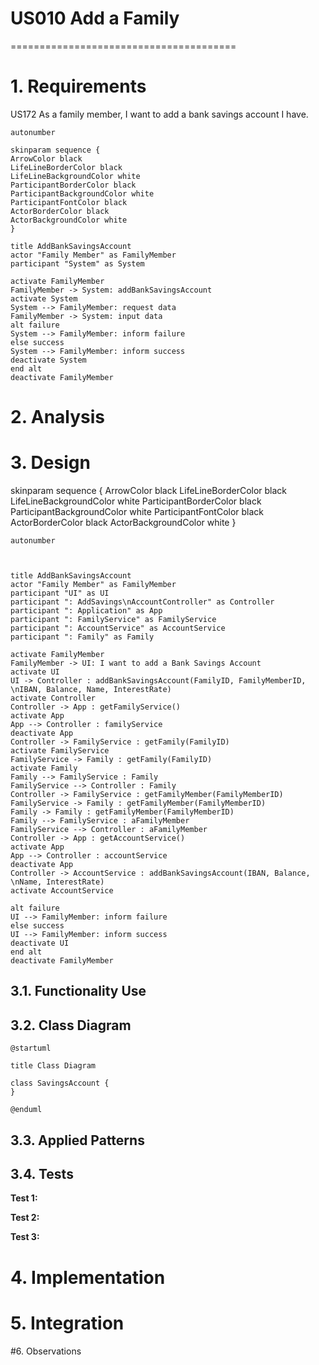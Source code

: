 # US010 Add a Family
=======================================


# 1. Requirements

US172 As a family member, I want to add a bank savings account I have.

````puml
autonumber

skinparam sequence {
ArrowColor black
LifeLineBorderColor black
LifeLineBackgroundColor white
ParticipantBorderColor black
ParticipantBackgroundColor white
ParticipantFontColor black
ActorBorderColor black
ActorBackgroundColor white
}

title AddBankSavingsAccount
actor "Family Member" as FamilyMember
participant "System" as System

activate FamilyMember
FamilyMember -> System: addBankSavingsAccount
activate System
System --> FamilyMember: request data
FamilyMember -> System: input data
alt failure
System --> FamilyMember: inform failure
else success
System --> FamilyMember: inform success
deactivate System
end alt
deactivate FamilyMember

````

# 2. Analysis


# 3. Design


skinparam sequence {
ArrowColor black
LifeLineBorderColor black
LifeLineBackgroundColor white
ParticipantBorderColor black
ParticipantBackgroundColor white
ParticipantFontColor black
ActorBorderColor black
ActorBackgroundColor white
}

````puml
autonumber



title AddBankSavingsAccount
actor "Family Member" as FamilyMember
participant "UI" as UI
participant ": AddSavings\nAccountController" as Controller
participant ": Application" as App
participant ": FamilyService" as FamilyService
participant ": AccountService" as AccountService
participant ": Family" as Family

activate FamilyMember
FamilyMember -> UI: I want to add a Bank Savings Account
activate UI
UI -> Controller : addBankSavingsAccount(FamilyID, FamilyMemberID, \nIBAN, Balance, Name, InterestRate)
activate Controller
Controller -> App : getFamilyService()
activate App
App --> Controller : familyService
deactivate App
Controller -> FamilyService : getFamily(FamilyID)
activate FamilyService
FamilyService -> Family : getFamily(FamilyID)
activate Family
Family --> FamilyService : Family
FamilyService --> Controller : Family
Controller -> FamilyService : getFamilyMember(FamilyMemberID)
FamilyService -> Family : getFamilyMember(FamilyMemberID)
Family -> Family : getFamilyMember(FamilyMemberID)
Family --> FamilyService : aFamilyMember
FamilyService --> Controller : aFamilyMember
Controller -> App : getAccountService()
activate App
App --> Controller : accountService
deactivate App
Controller -> AccountService : addBankSavingsAccount(IBAN, Balance, \nName, InterestRate)
activate AccountService
 
alt failure
UI --> FamilyMember: inform failure
else success
UI --> FamilyMember: inform success
deactivate UI
end alt
deactivate FamilyMember

````

## 3.1. Functionality Use

## 3.2. Class Diagram
```puml
@startuml

title Class Diagram

class SavingsAccount {
}

@enduml
```

## 3.3. Applied Patterns

## 3.4. Tests

**Test 1:** 

**Test 2:** 

**Test 3:** 

# 4. Implementation

# 5. Integration

#6. Observations
